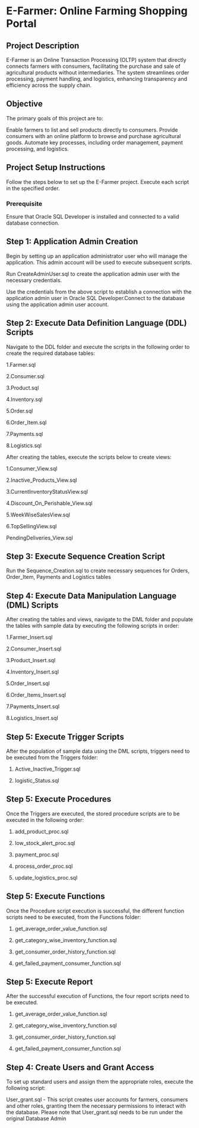 # E-Farmer: Online Farming Shopping Portal 

## Project Description
E-Farmer is an Online Transaction Processing (OLTP) system that directly connects farmers with consumers, facilitating the purchase and sale of agricultural products without intermediaries. The system streamlines order processing, payment handling, and logistics, enhancing transparency and efficiency across the supply chain.

## Objective
The primary goals of this project are to:

Enable farmers to list and sell products directly to consumers.
Provide consumers with an online platform to browse and purchase agricultural goods.
Automate key processes, including order management, payment processing, and logistics.

## Project Setup Instructions
Follow the steps below to set up the E-Farmer project. Execute each script in the specified order.

### Prerequisite
Ensure that Oracle SQL Developer is installed and connected to a valid database connection.

## Step 1: Application Admin Creation
Begin by setting up an application administrator user who will manage the application. This admin account will be used to execute subsequent scripts.

Run CreateAdminUser.sql to create the application admin user with the necessary credentials.

Use the credentials from the above script to establish a connection with the application admin user in Oracle SQL Developer.Connect to the database using the application admin user account.

## Step 2: Execute Data Definition Language (DDL) Scripts
Navigate to the DDL folder and execute the scripts in the following order to create the required database tables:

1.Farmer.sql

2.Consumer.sql

3.Product.sql

4.Inventory.sql

5.Order.sql

6.Order_Item.sql

7.Payments.sql

8.Logistics.sql

After creating the tables, execute the scripts below to create views:

1.Consumer_View.sql

2.Inactive_Products_View.sql

3.CurrentInventoryStatusView.sql

4.Discount_On_Perishable_View.sql

5.WeekWiseSalesView.sql

6.TopSellingView.sql

PendingDeliveries_View.sql

## Step 3: Execute Sequence Creation Script
Run the Sequence_Creation.sql to create necessary sequences for Orders, Order_Item, Payments and Logistics tables

## Step 4: Execute Data Manipulation Language (DML) Scripts
After creating the tables and views, navigate to the DML folder and populate the tables with sample data by executing the following scripts in order:

1.Farmer_Insert.sql

2.Consumer_Insert.sql

3.Product_Insert.sql

4.Inventory_Insert.sql

5.Order_Insert.sql

6.Order_Items_Insert.sql

7.Payments_Insert.sql

8.Logistics_Insert.sql

## Step 5: Execute Trigger Scripts
After the population of sample data using the DML scripts, triggers need to be executed from the Triggers folder:

1. Active_Inactive_Trigger.sql

2. logistic_Status.sql

## Step 5: Execute Procedures
Once the Triggers are executed, the stored procedure scripts are to be executed in the following order:
1. add_product_proc.sql
   
2. low_stock_alert_proc.sql

3. payment_proc.sql

4. process_order_proc.sql

5. update_logistics_proc.sql

## Step 5: Execute Functions
Once the Procedure script execution is successful, the different function scripts need to be executed, from the Functions folder:
1. get_average_order_value_function.sql

2. get_category_wise_inventory_function.sql

3. get_consumer_order_history_function.sql

4. get_failed_payment_consumer_function.sql

## Step 5: Execute Report
After the successful execution of Functions, the four report scripts need to be executed.

1. get_average_order_value_function.sql

2. get_category_wise_inventory_function.sql

3. get_consumer_order_history_function.sql

4. get_failed_payment_consumer_function.sql

## Step 4: Create Users and Grant Access
To set up standard users and assign them the appropriate roles, execute the following script:

User_grant.sql - This script creates user accounts for farmers, consumers and other roles, granting them the necessary permissions to interact with the database. Please note that User_grant.sql needs to be run under the original Database Admin
